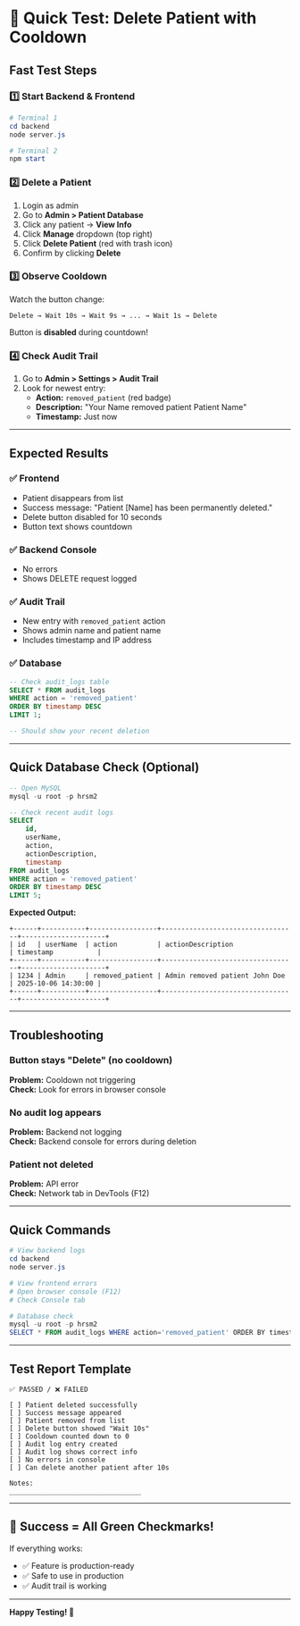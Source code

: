 # 🧪 Quick Test: Delete Patient with Cooldown

## Fast Test Steps

### 1️⃣ Start Backend & Frontend

```powershell
# Terminal 1
cd backend
node server.js

# Terminal 2
npm start
```

### 2️⃣ Delete a Patient

1. Login as admin
2. Go to **Admin > Patient Database**
3. Click any patient → **View Info**
4. Click **Manage** dropdown (top right)
5. Click **Delete Patient** (red with trash icon)
6. Confirm by clicking **Delete**

### 3️⃣ Observe Cooldown

Watch the button change:
```
Delete → Wait 10s → Wait 9s → ... → Wait 1s → Delete
```

Button is **disabled** during countdown!

### 4️⃣ Check Audit Trail

1. Go to **Admin > Settings > Audit Trail**
2. Look for newest entry:
   - **Action:** `removed_patient` (red badge)
   - **Description:** "Your Name removed patient Patient Name"
   - **Timestamp:** Just now

---

## Expected Results

### ✅ Frontend
- Patient disappears from list
- Success message: "Patient [Name] has been permanently deleted."
- Delete button disabled for 10 seconds
- Button text shows countdown

### ✅ Backend Console
- No errors
- Shows DELETE request logged

### ✅ Audit Trail
- New entry with `removed_patient` action
- Shows admin name and patient name
- Includes timestamp and IP address

### ✅ Database
```sql
-- Check audit_logs table
SELECT * FROM audit_logs 
WHERE action = 'removed_patient' 
ORDER BY timestamp DESC 
LIMIT 1;

-- Should show your recent deletion
```

---

## Quick Database Check (Optional)

```sql
-- Open MySQL
mysql -u root -p hrsm2

-- Check recent audit logs
SELECT 
    id,
    userName,
    action,
    actionDescription,
    timestamp
FROM audit_logs
WHERE action = 'removed_patient'
ORDER BY timestamp DESC
LIMIT 5;
```

**Expected Output:**
```
+------+-----------+-----------------+----------------------------------+---------------------+
| id   | userName  | action          | actionDescription                | timestamp           |
+------+-----------+-----------------+----------------------------------+---------------------+
| 1234 | Admin     | removed_patient | Admin removed patient John Doe   | 2025-10-06 14:30:00 |
+------+-----------+-----------------+----------------------------------+---------------------+
```

---

## Troubleshooting

### Button stays "Delete" (no cooldown)
**Problem:** Cooldown not triggering  
**Check:** Look for errors in browser console

### No audit log appears
**Problem:** Backend not logging  
**Check:** Backend console for errors during deletion

### Patient not deleted
**Problem:** API error  
**Check:** Network tab in DevTools (F12)

---

## Quick Commands

```powershell
# View backend logs
cd backend
node server.js

# View frontend errors
# Open browser console (F12)
# Check Console tab

# Database check
mysql -u root -p hrsm2
SELECT * FROM audit_logs WHERE action='removed_patient' ORDER BY timestamp DESC LIMIT 1;
```

---

## Test Report Template

```
✅ PASSED / ❌ FAILED

[ ] Patient deleted successfully
[ ] Success message appeared
[ ] Patient removed from list
[ ] Delete button showed "Wait 10s"
[ ] Cooldown counted down to 0
[ ] Audit log entry created
[ ] Audit log shows correct info
[ ] No errors in console
[ ] Can delete another patient after 10s

Notes:
_________________________________
```

---

## 🎯 Success = All Green Checkmarks!

If everything works:
- ✅ Feature is production-ready
- ✅ Safe to use in production
- ✅ Audit trail is working

---

**Happy Testing! 🚀**
